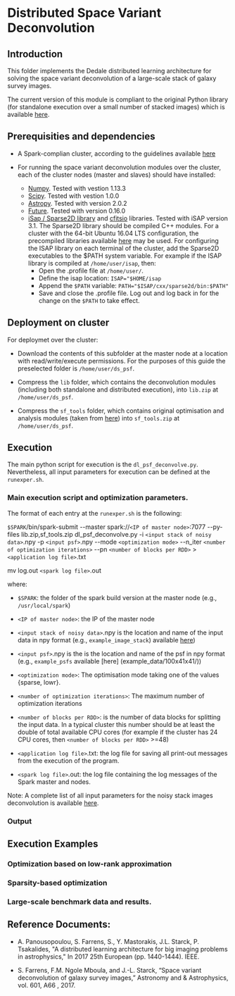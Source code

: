 # Distributed Space Variant Deconvolution

## Introduction

This folder implements the Dedale distributed learning architecture for solving the space variant deconvolution of a large-scale stack of galaxy survey images.

The current version of this module is compliant to the original Python library (for standalone execution over a small number of stacked images) which is available [here](https://github.com/sfarrens/sf_deconvolve). 

## Prerequisities and dependencies

* A Spark-complian cluster, according to the guidelines available [here](../README.md)

* For running the space variant deconvolution modules over the cluster, each of the cluster nodes (master and slaves) should have installed:
	- [Numpy](http://www.numpy.org/). Tested with vestion 1.13.3
	- [Scipy](http://www.scipy.org/). Tested with vestion 1.0.0
	- [Astropy](http://www.astropy.org/). Tested with version 2.0.2 
	- [Future](https://pypi.python.org/pypi/future). Tested with version 0.16.0
	- [iSap / Sparse2D library](http://www.cosmostat.org/software/isap) and [cfitsio](https://heasarc.gsfc.nasa.gov/fitsio/fitsio.html) libraries. Tested with iSAP version 3.1. The Sparse2D library should be compiled C++ modules. For a cluster with the 64-bit Ubuntu 16.04 LTS configuration, the precompiled libraries available [here](../docs/useful/) may be used. 
	For configuring the ISAP library on each terminal of the cluster, add the Sparse2D executables to the $PATH system variable. For example if the ISAP library is compiled at `/home/user/isap`, then:
		- Open the .profile file at `/home/user/`. 
		- Define the isap location: `ISAP="$HOME/isap`
		- Append the `$PATH` variable: `PATH="$ISAP/cxx/sparse2d/bin:$PATH"`
		- Save and close the .profile file. Log out and log back in for the change on the `$PATH` to take effect.

## Deployment on cluster

For deploymet over the cluster:

* Download the contents of this subfolder at the master node at a location with read/write/execute permissions. For the purposes of this guide the preselected folder is `/home/user/ds_psf`.

* Compress the `lib` folder,  which contains the deconvolution modules (including both standalone and distributed execution), into `lib.zip` at `/home/user/ds_psf`.

* Compress the `sf_tools` folder, which contains original optimisation and analysis modules (taken from [here](https://github.com/sfarrens/sf_deconvolve)) into `sf_tools.zip` at `/home/user/ds_psf`.


## Execution

The main python script for execution is the `dl_psf_deconvolve.py`. Nevertheless, all input parameters for execution can be defined at the `runexper.sh`. 

### Main execution script and optimization parameters.

The format of each entry at the `runexper.sh` is the following:

`$SPARK`/bin/spark-submit --master spark://`<IP of master node>`:7077 --py-files lib.zip,sf_tools.zip  dl_psf_deconvolve.py -i `<input stack of noisy data>`.npy -p `<input psf>`.npy --mode `<optimization mode>` --n_iter `<number of optimization iterations>` --pn `<number of blocks per RDD>`  > `<application log file>`.txt

mv log.out `<spark log file>`.out

where:
*  `$SPARK`: the folder of the spark build version at the master node (e.g., `/usr/local/spark`)

* `<IP of master node>`: the IP of the master node

*  `<input stack of noisy data>`.npy is the location and name of the input data in npy format (e.g., `example_image_stack`) available [here](example_data/100x41x41/))

*   `<input psf>`.npy is the is the location and name of the psf in npy format (e.g., `example_psfs` available [here] (example_data/100x41x41/))

*   `<optimization mode>`: The optimisation mode taking one of the values {sparse, lowr}.

*   `<number of optimization iterations>`: The maximum number of optimization iterations

*   `<number of blocks per RDD>`: is the number of data blocks for splitting the input data. In a typical cluster this number should be at least the double of total available CPU cores (for example if the cluster has 24 CPU cores, then `<number of blocks per RDD>` >=48) 

* `<application log file>`.txt: the log file for saving all print-out messages from the execution of the program.

* `<spark log file>`.out: the log file containing the log messages of the Spark master and nodes. 

Note: A complete list of all input parameters for the noisy stack images deconvolution is available [here](https://github.com/sfarrens/sf_deconvolve). 

### Output


## Execution Examples


### Optimization based on low-rank approximation


### Sparsity-based optimization


### Large-scale benchmark data and results.


## Reference Documents: 

* A. Panousopoulou, S. Farrens, S., Y. Mastorakis, J.L. Starck, P. Tsakalides, "A distributed learning architecture for big imaging problems in astrophysics," In 2017 25th European (pp. 1440-1444). IEEE.

* S.  Farrens,  F.M.  Ngole  Mboula,  and  J.-L.  Starck,  “Space variant deconvolution of galaxy survey images,”  Astronomy and 
& Astrophysics, vol. 601, A66 , 2017.
